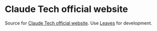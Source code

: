 # Claude Tech official website
Source for [Claude Tech official website](http://claudetech.com/).
Use [Leaves](http://leaves.claudetech.com/) for development.
